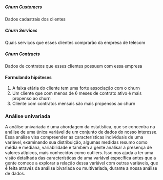 ##### Churn Customers

Dados cadastrais dos clientes

##### Churn Services

Quais serviços que esses clientes comprarão da empresa de telecom

##### Churn Contracts

Dados de contratos que esses clientes possuem com essa empresa

#### Formulando hipóteses

01. A faixa etária do cliente tem uma forte associação com o churn
02. Um cliente que com menos de 6 meses de contrato ativo é mais propenso ao churn
03. Cliente com contratos mensais são mais propensos ao churn

### Análise univariada

A análise univariada é uma abordagem da estatística, que se concentra na análise de uma única variável de um conjunto de dados do nosso interesse. Essa análise visa compreender as características individuais de uma variável, examinando sua distribuição, algumas medidas resumo como média e mediana, variabilidade e também a gente analisar a presença de valores atípicos, mais conhecidos como outliers.
Isso nos ajuda a ter uma visão detalhada das características de uma variável específica antes que a gente comece a explorar a relação dessa variável com outras variáveis, que é feita através da análise bivariada ou multivariada, durante a nossa análise de dados.